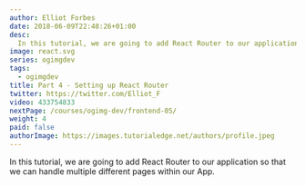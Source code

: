 ```yaml
---
author: Elliot Forbes
date: 2018-06-09T22:48:26+01:00
desc: 
  In this tutorial, we are going to add React Router to our application so that we can handle multiple different pages within our App.
image: react.svg
series: ogimgdev
tags:
  - ogimgdev
title: Part 4 - Setting up React Router
twitter: https://twitter.com/Elliot_F
video: 433754833
nextPage: /courses/ogimg-dev/frontend-05/
weight: 4
paid: false
authorImage: https://images.tutorialedge.net/authors/profile.jpeg
---
```


In this tutorial, we are going to add React Router to our application so that we can handle multiple different pages within our App.
